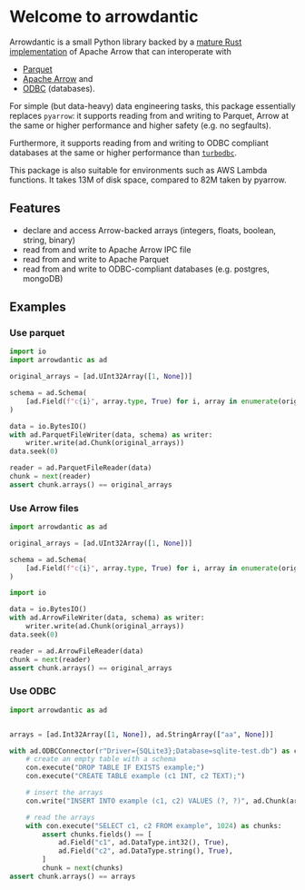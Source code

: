 # Welcome to arrowdantic

Arrowdantic is a small Python library backed by a
[mature Rust implementation](https://github.com/jorgecarleitao/arrow2) of Apache Arrow
that can interoperate with
* [Parquet](https://parquet.apache.org/)
* [Apache Arrow](https://arrow.apache.org/) and 
* [ODBC](https://en.wikipedia.org/wiki/Open_Database_Connectivity) (databases).

For simple (but data-heavy) data engineering tasks, this package essentially replaces
`pyarrow`: it supports reading from and writing to Parquet, Arrow at the same or
higher performance and higher safety (e.g. no segfaults).

Furthermore, it supports reading from and writing to ODBC compliant databases at
the same or higher performance than [`turbodbc`](https://turbodbc.readthedocs.io/en/latest/).

This package is also suitable for environments such as AWS Lambda functions. It takes 13M of disk
space, compared to 82M taken by pyarrow.

## Features

* declare and access Arrow-backed arrays (integers, floats, boolean, string, binary)
* read from and write to Apache Arrow IPC file
* read from and write to Apache Parquet
* read from and write to ODBC-compliant databases (e.g. postgres, mongoDB)

## Examples

### Use parquet

```python
import io
import arrowdantic as ad

original_arrays = [ad.UInt32Array([1, None])]

schema = ad.Schema(
    [ad.Field(f"c{i}", array.type, True) for i, array in enumerate(original_arrays)]
)

data = io.BytesIO()
with ad.ParquetFileWriter(data, schema) as writer:
    writer.write(ad.Chunk(original_arrays))
data.seek(0)

reader = ad.ParquetFileReader(data)
chunk = next(reader)
assert chunk.arrays() == original_arrays
```

### Use Arrow files

```python
import arrowdantic as ad

original_arrays = [ad.UInt32Array([1, None])]

schema = ad.Schema(
    [ad.Field(f"c{i}", array.type, True) for i, array in enumerate(original_arrays)]
)

import io

data = io.BytesIO()
with ad.ArrowFileWriter(data, schema) as writer:
    writer.write(ad.Chunk(original_arrays))
data.seek(0)

reader = ad.ArrowFileReader(data)
chunk = next(reader)
assert chunk.arrays() == original_arrays
```

### Use ODBC

```python
import arrowdantic as ad


arrays = [ad.Int32Array([1, None]), ad.StringArray(["aa", None])]

with ad.ODBCConnector(r"Driver={SQLite3};Database=sqlite-test.db") as con:
    # create an empty table with a schema
    con.execute("DROP TABLE IF EXISTS example;")
    con.execute("CREATE TABLE example (c1 INT, c2 TEXT);")

    # insert the arrays
    con.write("INSERT INTO example (c1, c2) VALUES (?, ?)", ad.Chunk(arrays))

    # read the arrays
    with con.execute("SELECT c1, c2 FROM example", 1024) as chunks:
        assert chunks.fields() == [
            ad.Field("c1", ad.DataType.int32(), True),
            ad.Field("c2", ad.DataType.string(), True),
        ]
        chunk = next(chunks)
assert chunk.arrays() == arrays
```
